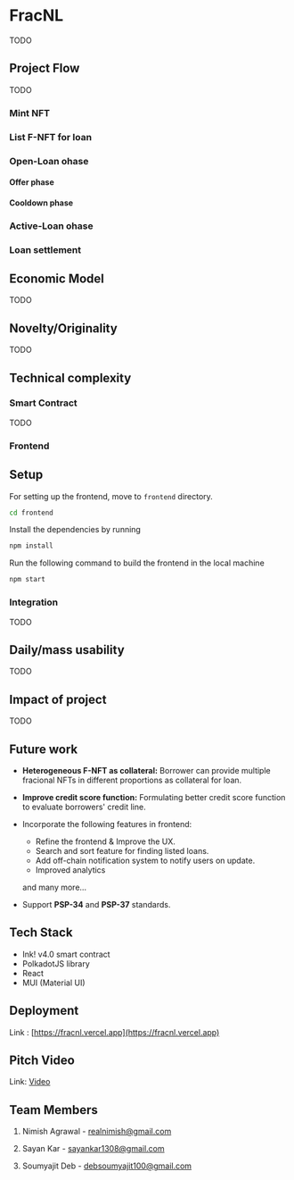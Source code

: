 # FracNL

TODO

## Project Flow

TODO

### Mint NFT

### List F-NFT for loan

### Open-Loan ohase

#### Offer phase

#### Cooldown phase

### Active-Loan ohase

### Loan settlement

## Economic Model

TODO

## Novelty/Originality
  
TODO

## Technical complexity

### Smart Contract

TODO

### Frontend

## Setup
For setting up the frontend, move to `frontend` directory.  
```bash
cd frontend
```
Install the dependencies by running  
```bash
npm install
```
Run the following command to build the frontend in the local machine
```bash
npm start
```

### Integration

TODO

## Daily/mass usability

TODO

## Impact of project

TODO

## Future work

* **Heterogeneous F-NFT as collateral:** Borrower can provide multiple fracional NFTs in different proportions as collateral for loan.

* **Improve credit score function:** Formulating better credit score function to evaluate borrowers' credit line.

* Incorporate the following features in frontend:

    * Refine the frontend & Improve the UX.
    * Search and sort feature for finding listed loans.
    * Add off-chain notification system to notify users on update.
    * Improved analytics

    and many more…

* Support **PSP-34** and **PSP-37** standards.

## Tech Stack

* Ink! v4.0 smart contract
* PolkadotJS library
* React
* MUI (Material UI)

## Deployment 

Link : [https://fracnl.vercel.app](https://fracnl.vercel.app)

## Pitch Video

Link: [Video](https://www.youtube.com/watch?v=<TODO>)

## Team Members

1. Nimish Agrawal - realnimish@gmail.com

2. Sayan Kar - sayankar1308@gmail.com

3. Soumyajit Deb - debsoumyajit100@gmail.com
